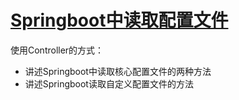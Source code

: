 # [Springboot中读取配置文件](http://www.zslin.com/web/article/detail/12)

使用Controller的方式：

+ 讲述Springboot中读取核心配置文件的两种方法
+ 讲述Springboot读取自定义配置文件的方法